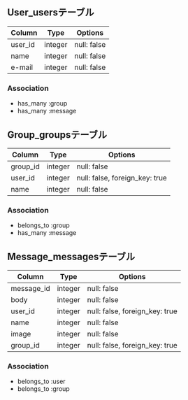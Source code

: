 ## User_usersテーブル

|Column|Type|Options|
|------|----|-------|
|user_id|integer|null: false|
|name|integer|null: false|
|e-mail|integer|null: false|

### Association
- has_many :group
- has_many :message

## Group_groupsテーブル

|Column|Type|Options|
|------|----|-------|
|group_id|integer|null: false|
|user_id|integer|null: false, foreign_key: true|
|name|integer|null: false|

### Association
- belongs_to :group
- has_many :message

## Message_messagesテーブル

|Column|Type|Options|
|------|----|-------|
|message_id|integer|null: false|
|body|integer|null: false|
|user_id|integer|null: false, foreign_key: true|
|name|integer|null: false|
|image|integer|null: false|
|group_id|integer|null: false, foreign_key: true|

### Association
- belongs_to :user
- belongs_to :group
